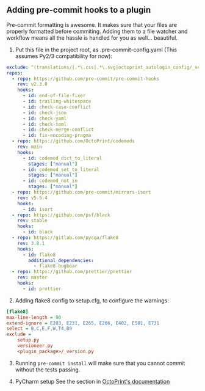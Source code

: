 ## Adding pre-commit hooks to a plugin

Pre-commit formatting is awesome. It makes sure that your files are properly formatted before commiting. 
Adding them to a file watcher and workflow means all the hassle is handled for you as well... beautiful.

1. Put this file in the project root, as .pre-commit-config.yaml (This assumes Py2/3 compatibility for now):
```yaml
exclude: ^(translations/|.*\.css|.*\.svg|octoprint_autologin_config/_version.py|versioneer.py)
repos:
  - repo: https://github.com/pre-commit/pre-commit-hooks
    rev: v2.3.0
    hooks:
      - id: end-of-file-fixer
      - id: trailing-whitespace
      - id: check-case-conflict
      - id: check-json
      - id: check-yaml
      - id: check-toml
      - id: check-merge-conflict
      - id: fix-encoding-pragma
  - repo: https://github.com/OctoPrint/codemods
    rev: main
    hooks:
      - id: codemod_dict_to_literal
        stages: ["manual"]
      - id: codemod_set_to_literal
        stages: ["manual"]
      - id: codemod_not_in
        stages: ["manual"]
  - repo: https://github.com/pre-commit/mirrors-isort
    rev: v5.5.4
    hooks:
      - id: isort
  - repo: https://github.com/psf/black
    rev: stable
    hooks:
      - id: black
  - repo: https://gitlab.com/pycqa/flake8
    rev: 3.8.1
    hooks:
      - id: flake8
        additional_dependencies:
          - flake8-bugbear
  - repo: https://github.com/prettier/prettier
    rev: master
    hooks:
      - id: prettier
   ```

2. Adding flake8 config to setup.cfg, to configure the warnings:
```ini
[flake8]
max-line-length = 90
extend-ignore = E203, E231, E265, E266, E402, E501, E731
select = B,C,E,F,W,T4,B9
exclude =
    setup.py
    versioneer.py
    <plugin_package>/_version.py
```

3. Running `pre-commit install` will make sure that you cannot commit without the tests passing.

4. PyCharm setup
   See the section in [OctoPrint's documentation](https://docs.octoprint.org/en/master/development/environment.html#pycharm)
